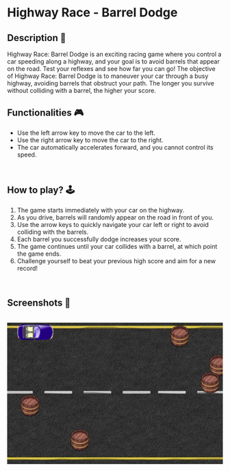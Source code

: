 # **Highway Race - Barrel Dodge** 




## **Description 📃**
<!-- add your game description here  -->
Highway Race: Barrel Dodge is an exciting racing game where you control a car speeding along a highway, and your goal is to avoid barrels that appear on the road. Test your reflexes and see how far you can go! The objective of Highway Race: Barrel Dodge is to maneuver your car through a busy highway, avoiding barrels that obstruct your path. The longer you survive without colliding with a barrel, the higher your score.
<br>

## **Functionalities 🎮**
<!-- add functionalities over here -->
- Use the left arrow key to move the car to the left.
- Use the right arrow key to move the car to the right.
- The car automatically accelerates forward, and you cannot control its speed.
<br>

## **How to play? 🕹️**
<!-- add the steps how to play games -->
1. The game starts immediately with your car on the highway.
2. As you drive, barrels will randomly appear on the road in front of you.
3. Use the arrow keys to quickly navigate your car left or right to avoid colliding with the barrels.
4. Each barrel you successfully dodge increases your score.
5. The game continues until your car collides with a barrel, at which point the game ends.
6. Challenge yourself to beat your previous high score and aim for a new record!


<br>

## **Screenshots 📸**

<br>
<!-- add your screenshots like this -->
<!-- ![image](url) -->

<img src="Screenshots/Highway_Race.png" alt="Game Screenshot">

<br>


